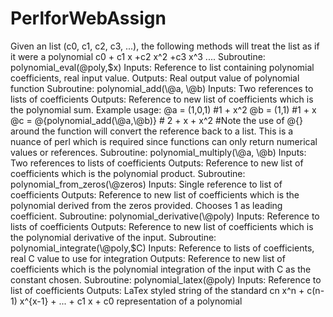 # PerlforWebAssign

Given an list (c0, c1, c2, c3, ...), the following methods will treat the list as if it were a polynomial c0 + c1 x +c2 x^2 +c3 x^3 ....
Subroutine: polynomial_eval(\@poly,$x)
Inputs: Reference to list containing polynomial coefficients, real input value.
Outputs: Real output value of polynomial function
Subroutine: polynomial_add(\@a, \@b)
Inputs: Two references to lists of coefficients
Outputs: Reference to new list of coefficients which is the polynomial sum.
Example usage:
   @a = (1,0,1) #1 + x^2
   @b = (1,1)   #1 + x
   @c = @{polynomial_add(\@a,\@b)}   # 2 + x + x^2
   #Note the use of @{} around the function will convert the reference back to a list. This is a nuance of perl which is required since functions can only return numerical values or references.
Subroutine: polynomial_multiply(\@a, \@b)
Inputs: Two references to lists of coefficients
Outputs: Reference to new list of coefficients which is the polynomial product.
Subroutine: polynomial_from_zeros(\@zeros)
Inputs: Single reference to list of coefficients
Outputs: Reference to new list of coefficients which is the polynomial derived from the zeros provided. Chooses 1 as leading coefficient.
Subroutine: polynomial_derivative(\@poly)
Inputs: Reference to lists of coefficients
Outputs: Reference to new list of coefficients which is the polynomial derivative of the input.
Subroutine: polynomial_integrate(\@poly,$C)
Inputs: Reference to lists of coefficients, real C value to use for integration
Outputs: Reference to new list of coefficients which is the polynomial integration of the input with C as the constant chosen.
Subroutine: polynomial_latex(\@poly)
Inputs: Reference to list of coefficients
Outputs: LaTex styled string of the standard cn x^n + c(n-1) x^{x-1} + ... + c1 x + c0 representation of a polynomial

